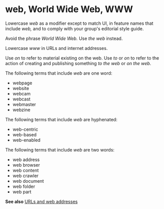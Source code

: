 # web, World Wide Web, WWW

Lowercase *web* as a modifier except to match UI, in feature names that include *web,* and to comply with your group's editorial style guide. 

Avoid the phrase *World Wide Web.* Use *the web* instead. 

Lowercase *www* in URLs and internet addresses. 

Use *on* to refer to material existing on the web. Use *to* or *on* to refer to the action of creating and publishing something *to the web* or *on the web*.

The following terms that include *web* are one word: 

  - webpage 
  - website 
  - webcam 
  - webcast 
  - webmaster 
  - webzine 

The following terms that include *web* are hyphenated: 

  - web-centric 
  - web-based 
  - web-enabled 

The following terms that include *web* are two words: 

  - web address 
  - web browser 
  - web content 
  - web crawler 
  - web document 
  - web folder 
  - web part

**See also** [URLs and web addresses](/style-guide/urls-web-addresses)
